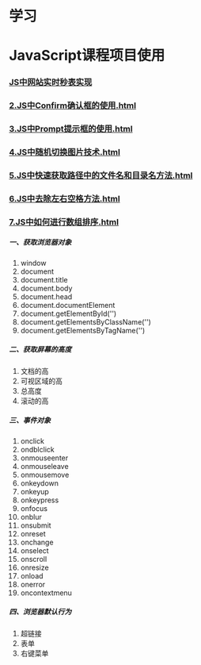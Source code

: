 # 学习
# JavaScript课程项目使用
### [JS中网站实时秒表实现](https://411426414.github.io/JavaScriptCourse/1.JS中网站实时秒表实现.html)

### [2.JS中Confirm确认框的使用.html](https://411426414.github.io/JavaScriptCourse/2.JS中Confirm确认框的使用.html)

### [3.JS中Prompt提示框的使用.html](https://411426414.github.io/JavaScriptCourse/3.JS中Prompt提示框的使用.html)

### [4.JS中随机切换图片技术.html](https://411426414.github.io/JavaScriptCourse/4.JS中随机切换图片技术.html)

### [5.JS中快速获取路径中的文件名和目录名方法.html](https://411426414.github.io/JavaScriptCourse/5.JS中快速获取路径中的文件名和目录名方法.html)

### [6.JS中去除左右空格方法.html](https://411426414.github.io/JavaScriptCourse/6.JS中去除左右空格方法.html)

### [7.JS中如何进行数组排序.html](https://411426414.github.io/JavaScriptCourse/7.JS中如何进行数组排序.html)

##### 一、获取浏览器对象
1. window
2. document
3. document.title
4. document.body
5. document.head
6. document.documentElement
7. document.getElementById('')
8. document.getElementsByClassName('')
9. document.getElementsByTagName('')

##### 二、获取屏幕的高度
1. 文档的高
2. 可视区域的高
3. 总高度
4. 滚动的高

##### 三、事件对象

1. onclick
2. ondblclick
3. onmouseenter
4. onmouseleave
5. onmousemove
6. onkeydown
7. onkeyup
8. onkeypress
9. onfocus
10. onblur
11. onsubmit
12. onreset
13. onchange
14. onselect
15. onscroll
16. onresize
17. onload
18. onerror
19. oncontextmenu

##### 四、浏览器默认行为

1. 超链接
2. 表单
3. 右键菜单